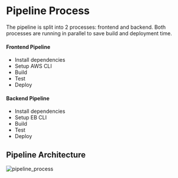 # Pipeline Process

The pipeline is split into 2 processes: frontend and backend. Both processes are running in parallel to save build and deployment time.

#### Frontend Pipeline

- Install dependencies
- Setup AWS CLI
- Build
- Test
- Deploy

#### Backend Pipeline

- Install dependencies
- Setup EB CLI
- Build
- Test
- Deploy

## Pipeline Architecture

![pipeline_process](https://user-images.githubusercontent.com/14368846/131862201-4a459869-ada0-46fc-b96e-62c05494301e.JPG)

